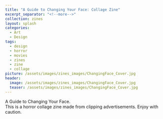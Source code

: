 ```yaml
---
title: "A Guide to Changing Your Face: Collage Zine"
excerpt_separator: "<!--more-->"
collection: zines
layout: splash
categories:
  - Art
  - Design
tags:
  - design
  - horror
  - movies
  - zines
  - zine
  - collage
picture: /assets/images/zines_images/ChangingFace_Cover.jpg
header:
  image: /assets/images/zines_images/ChangingFace_Cover.jpg
  teaser: /assets/images/zines_images/ChangingFace_Cover.jpg
---
```

A Guide to Changing Your Face.  
This is a horror collage zine made from clipping advertisements. Enjoy with caution. 

